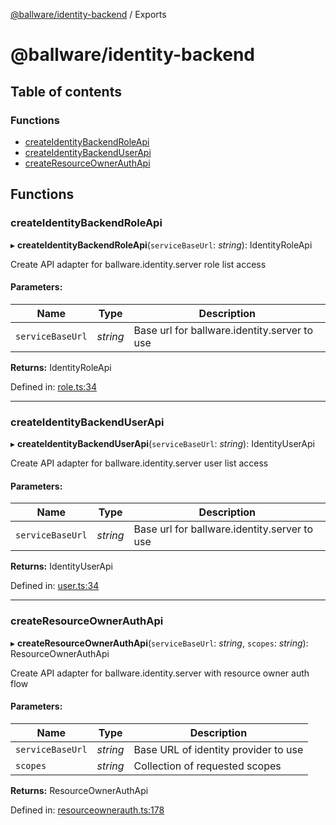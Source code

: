 [@ballware/identity-backend](README.md) / Exports

# @ballware/identity-backend

## Table of contents

### Functions

- [createIdentityBackendRoleApi](modules.md#createidentitybackendroleapi)
- [createIdentityBackendUserApi](modules.md#createidentitybackenduserapi)
- [createResourceOwnerAuthApi](modules.md#createresourceownerauthapi)

## Functions

### createIdentityBackendRoleApi

▸ **createIdentityBackendRoleApi**(`serviceBaseUrl`: *string*): IdentityRoleApi

Create API adapter for ballware.identity.server role list access

#### Parameters:

Name | Type | Description |
------ | ------ | ------ |
`serviceBaseUrl` | *string* | Base url for ballware.identity.server to use    |

**Returns:** IdentityRoleApi

Defined in: [role.ts:34](https://github.com/frankball/ballware-identity-backend/blob/7711a21/src/role.ts#L34)

___

### createIdentityBackendUserApi

▸ **createIdentityBackendUserApi**(`serviceBaseUrl`: *string*): IdentityUserApi

Create API adapter for ballware.identity.server user list access

#### Parameters:

Name | Type | Description |
------ | ------ | ------ |
`serviceBaseUrl` | *string* | Base url for ballware.identity.server to use    |

**Returns:** IdentityUserApi

Defined in: [user.ts:34](https://github.com/frankball/ballware-identity-backend/blob/7711a21/src/user.ts#L34)

___

### createResourceOwnerAuthApi

▸ **createResourceOwnerAuthApi**(`serviceBaseUrl`: *string*, `scopes`: *string*): ResourceOwnerAuthApi

Create API adapter for ballware.identity.server with resource owner auth flow

#### Parameters:

Name | Type | Description |
------ | ------ | ------ |
`serviceBaseUrl` | *string* | Base URL of identity provider to use   |
`scopes` | *string* | Collection of requested scopes    |

**Returns:** ResourceOwnerAuthApi

Defined in: [resourceownerauth.ts:178](https://github.com/frankball/ballware-identity-backend/blob/7711a21/src/resourceownerauth.ts#L178)
